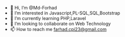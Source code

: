 - 👋 Hi, I’m @Md-Forhad
- 👀 I’m interested in Javascript,PL-SQL,SQL,Bootstrap
- 🌱 I’m currently learning PHP,Laravel
- 💞️ I’m looking to collaborate on Web Technology
- 📫 How to reach me farhad.cpi23@gmail.com

<!---
Md-Forhad/Md-Forhad is a ✨ special ✨ repository because its `README.md` (this file) appears on your GitHub profile.
You can click the Preview link to take a look at your changes.
--->
